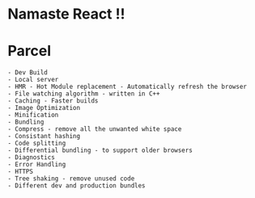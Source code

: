 # Namaste React !!

# Parcel
    - Dev Build
    - Local server
    - HMR - Hot Module replacement - Automatically refresh the browser
    - File watching algorithm - written in C++
    - Caching - Faster builds
    - Image Optimization
    - Minification
    - Bundling
    - Compress - remove all the unwanted white space
    - Consistant hashing
    - Code splitting
    - Differential bundling - to support older browsers
    - Diagnostics
    - Error Handling
    - HTTPS
    - Tree shaking - remove unused code
    - Different dev and production bundles
